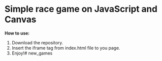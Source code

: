 # Simple race game on JavaScript and Canvas

**How to use:**  
1. Download the repository.
2. Insert the iframe tag from index.html file to you page. 
3. Enjoy!# new_games
